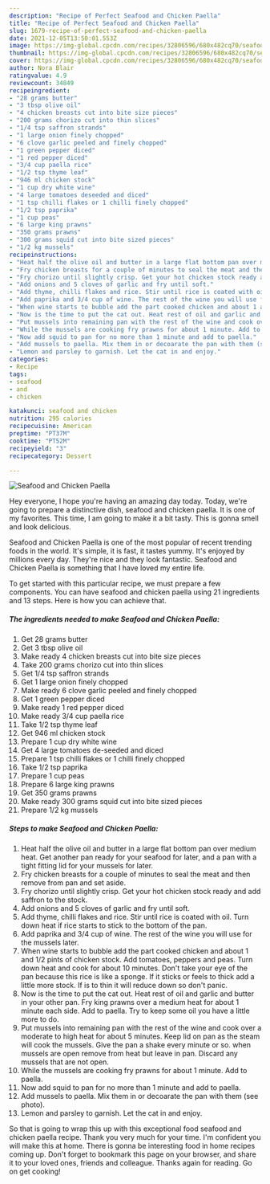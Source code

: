 ```yaml
---
description: "Recipe of Perfect Seafood and Chicken Paella"
title: "Recipe of Perfect Seafood and Chicken Paella"
slug: 1679-recipe-of-perfect-seafood-and-chicken-paella
date: 2021-12-05T13:50:01.553Z
image: https://img-global.cpcdn.com/recipes/32806596/680x482cq70/seafood-and-chicken-paella-recipe-main-photo.jpg
thumbnail: https://img-global.cpcdn.com/recipes/32806596/680x482cq70/seafood-and-chicken-paella-recipe-main-photo.jpg
cover: https://img-global.cpcdn.com/recipes/32806596/680x482cq70/seafood-and-chicken-paella-recipe-main-photo.jpg
author: Nora Blair
ratingvalue: 4.9
reviewcount: 34849
recipeingredient:
- "28 grams butter"
- "3 tbsp olive oil"
- "4 chicken breasts cut into bite size pieces"
- "200 grams chorizo cut into thin slices"
- "1/4 tsp saffron strands"
- "1 large onion finely chopped"
- "6 clove garlic peeled and finely chopped"
- "1 green pepper diced"
- "1 red pepper diced"
- "3/4 cup paella rice"
- "1/2 tsp thyme leaf"
- "946 ml chicken stock"
- "1 cup dry white wine"
- "4 large tomatoes deseeded and diced"
- "1 tsp chilli flakes or 1 chilli finely chopped"
- "1/2 tsp paprika"
- "1 cup peas"
- "6 large king prawns"
- "350 grams prawns"
- "300 grams squid cut into bite sized pieces"
- "1/2 kg mussels"
recipeinstructions:
- "Heat half the olive oil and butter in a large flat bottom pan over medium heat. Get another pan ready for your seafood for later, and a pan with a tight fitting lid for your mussels for later."
- "Fry chicken breasts for a couple of minutes to seal the meat and then remove from pan and set aside."
- "Fry chorizo until slightly crisp. Get your hot chicken stock ready and add saffron to the stock."
- "Add onions and 5 cloves of garlic and fry until soft."
- "Add thyme, chilli flakes and rice. Stir until rice is coated with oil. Turn down heat if rice starts to stick to the bottom of the pan."
- "Add paprika and 3/4 cup of wine. The rest of the wine you will use for the mussels later."
- "When wine starts to bubble add the part cooked chicken and about 1 and 1/2 pints of chicken stock. Add tomatoes, peppers and peas. Turn down heat and cook for about 10 minutes. Don&#39;t take your eye of the pan because this rice is like a sponge. If it sticks or feels to thick add a little more stock. If is to thin it will reduce down so don&#39;t panic."
- "Now is the time to put the cat out. Heat rest of oil and garlic and butter in your other pan. Fry king prawns over a medium heat for about 1 minute each side. Add to paella. Try to keep some oil you have a little more to do."
- "Put mussels into remaining pan with the rest of the wine and cook over a moderate to high heat for about 5 minutes. Keep lid on pan as the steam will cook the mussels. Give the pan a shake every minute or so. when mussels are open remove from heat but leave in pan. Discard any mussels that are not open."
- "While the mussels are cooking fry prawns for about 1 minute. Add to paella."
- "Now add squid to pan for no more than 1 minute and add to paella."
- "Add mussels to paella. Mix them in or decoarate the pan with them (see photo)."
- "Lemon and parsley to garnish. Let the cat in and enjoy."
categories:
- Recipe
tags:
- seafood
- and
- chicken

katakunci: seafood and chicken 
nutrition: 295 calories
recipecuisine: American
preptime: "PT37M"
cooktime: "PT52M"
recipeyield: "3"
recipecategory: Dessert

---
```



![Seafood and Chicken Paella](https://img-global.cpcdn.com/recipes/32806596/680x482cq70/seafood-and-chicken-paella-recipe-main-photo.jpg)

Hey everyone, I hope you're having an amazing day today. Today, we're going to prepare a distinctive dish, seafood and chicken paella. It is one of my favorites. This time, I am going to make it a bit tasty. This is gonna smell and look delicious.

Seafood and Chicken Paella is one of the most popular of recent trending foods in the world. It's simple, it is fast, it tastes yummy. It's enjoyed by millions every day. They're nice and they look fantastic. Seafood and Chicken Paella is something that I have loved my entire life.




To get started with this particular recipe, we must prepare a few components. You can have seafood and chicken paella using 21 ingredients and 13 steps. Here is how you can achieve that.

<!--inarticleads1-->

##### The ingredients needed to make Seafood and Chicken Paella:

1. Get 28 grams butter
1. Get 3 tbsp olive oil
1. Make ready 4 chicken breasts cut into bite size pieces
1. Take 200 grams chorizo cut into thin slices
1. Get 1/4 tsp saffron strands
1. Get 1 large onion finely chopped
1. Make ready 6 clove garlic peeled and finely chopped
1. Get 1 green pepper diced
1. Make ready 1 red pepper diced
1. Make ready 3/4 cup paella rice
1. Take 1/2 tsp thyme leaf
1. Get 946 ml chicken stock
1. Prepare 1 cup dry white wine
1. Get 4 large tomatoes de-seeded and diced
1. Prepare 1 tsp chilli flakes or 1 chilli finely chopped
1. Take 1/2 tsp paprika
1. Prepare 1 cup peas
1. Prepare 6 large king prawns
1. Get 350 grams prawns
1. Make ready 300 grams squid cut into bite sized pieces
1. Prepare 1/2 kg mussels




<!--inarticleads2-->

##### Steps to make Seafood and Chicken Paella:

1. Heat half the olive oil and butter in a large flat bottom pan over medium heat. Get another pan ready for your seafood for later, and a pan with a tight fitting lid for your mussels for later.
1. Fry chicken breasts for a couple of minutes to seal the meat and then remove from pan and set aside.
1. Fry chorizo until slightly crisp. Get your hot chicken stock ready and add saffron to the stock.
1. Add onions and 5 cloves of garlic and fry until soft.
1. Add thyme, chilli flakes and rice. Stir until rice is coated with oil. Turn down heat if rice starts to stick to the bottom of the pan.
1. Add paprika and 3/4 cup of wine. The rest of the wine you will use for the mussels later.
1. When wine starts to bubble add the part cooked chicken and about 1 and 1/2 pints of chicken stock. Add tomatoes, peppers and peas. Turn down heat and cook for about 10 minutes. Don&#39;t take your eye of the pan because this rice is like a sponge. If it sticks or feels to thick add a little more stock. If is to thin it will reduce down so don&#39;t panic.
1. Now is the time to put the cat out. Heat rest of oil and garlic and butter in your other pan. Fry king prawns over a medium heat for about 1 minute each side. Add to paella. Try to keep some oil you have a little more to do.
1. Put mussels into remaining pan with the rest of the wine and cook over a moderate to high heat for about 5 minutes. Keep lid on pan as the steam will cook the mussels. Give the pan a shake every minute or so. when mussels are open remove from heat but leave in pan. Discard any mussels that are not open.
1. While the mussels are cooking fry prawns for about 1 minute. Add to paella.
1. Now add squid to pan for no more than 1 minute and add to paella.
1. Add mussels to paella. Mix them in or decoarate the pan with them (see photo).
1. Lemon and parsley to garnish. Let the cat in and enjoy.




So that is going to wrap this up with this exceptional food seafood and chicken paella recipe. Thank you very much for your time. I'm confident you will make this at home. There is gonna be interesting food in home recipes coming up. Don't forget to bookmark this page on your browser, and share it to your loved ones, friends and colleague. Thanks again for reading. Go on get cooking!
